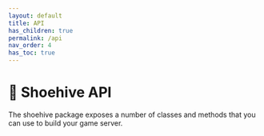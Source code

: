 ```yaml
---
layout: default
title: API
has_children: true
permalink: /api
nav_order: 4
has_toc: true
---
```


# 📘 Shoehive API

The shoehive package exposes a number of classes and methods that you can use to build your game server.
